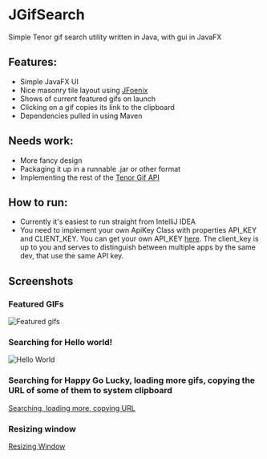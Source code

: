 # JGifSearch

Simple Tenor gif search utility written in Java, with gui in JavaFX

## Features:
 - Simple JavaFX UI
 - Nice masonry tile layout using [JFoenix](https://github.com/sshahine/JFoenix)
 - Shows of current featured gifs on launch
 - Clicking on a gif copies its link to the clipboard
 - Dependencies pulled in using Maven
 
## Needs work:
 - More fancy design
 - Packaging it up in a runnable .jar or other format
 - Implementing the rest of the [Tenor Gif API](https://developers.google.com/tenor/guides/quickstart)
 
## How to run:
 - Currently it's easiest to run straight from IntelliJ IDEA
 - You need to implement your own ApiKey Class with properties API_KEY and CLIENT_KEY. You can get your own API_KEY [here](https://developers.google.com/tenor/guides/quickstart). The client_key is up to you and serves to distinguish between multiple apps by the same dev, that use the same API key.
 
## Screenshots

### Featured GIFs
![Featured gifs](https://user-images.githubusercontent.com/6696161/177363501-ad17046a-a286-491c-a24b-179a7ea97a41.png)
### Searching for Hello world!
![Hello World](https://user-images.githubusercontent.com/6696161/177363816-4d337dcf-77a5-4982-af94-6106bc06120d.png)
### Searching for Happy Go Lucky, loading more gifs, copying the URL of some of them to system clipboard
[Searching, loading more, copying URL](https://user-images.githubusercontent.com/6696161/177364692-66091abc-5cdb-4036-a5b3-bb944bab714f.webm)
### Resizing window
[Resizing Window](https://user-images.githubusercontent.com/6696161/177365172-16975c32-526c-4e07-9b7a-79c25c468022.webm)


